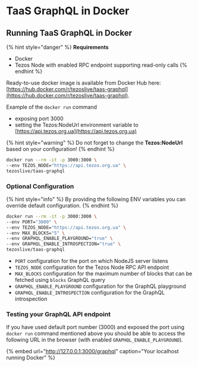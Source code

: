 # TaaS GraphQL in Docker

## Running TaaS GraphQL in Docker

{% hint style="danger" %}
**Requirements**

* Docker
* Tezos Node with enabled RPC endpoint supporting read-only calls
{% endhint %}

Ready-to-use docker image is available from Docker Hub here: [https://hub.docker.com/r/tezoslive/taas-graphql](https://hub.docker.com/r/tezoslive/taas-graphql).

Example of the `docker run` command

* exposing port 3000
* setting the Tezos:NodeUrl environment variable to [https://api.tezos.org.ua](https://api.tezos.org.ua)

{% hint style="warning" %}
Do not forget to change the **Tezos:NodeUrl** based on your configuration!
{% endhint %}

```bash
docker run --rm -it -p 3000:3000 \
--env TEZOS_NODE="https://api.tezos.org.ua" \
tezoslive/taas-graphql
```

### Optional Configuration

{% hint style="info" %}
By providing the following ENV variables you can override default configuration.
{% endhint %}

```bash
docker run --rm -it -p 3000:3000 \
--env PORT="3000" \
--env TEZOS_NODE="https://api.tezos.org.ua" \
--env MAX_BLOCKS="5" \
--env GRAPHQL_ENABLE_PLAYGROUND="true" \
--env GRAPHQL_ENABLE_INTROSPECTION="true" \
tezoslive/taas-graphql
```

* `PORT` configuration for the port on which NodeJS server listens
* `TEZOS_NODE` configuration for the Tezos Node RPC API endpoint
* `MAX_BLOCKS` configuration for the maximum number of blocks that can be fetched using `blocks` GraphQL query
* `GRAPHQL_ENABLE_PLAYGROUND` configuration for the GraphQL playground
* `GRAPHQL_ENABLE_INTROSPECTION` configuration for the GraphQL introspection

### Testing your GraphQL API endpoint

If you have used default port number \(3000\) and exposed the port using `docker run` command mentioned above you should be able to access the following URL in the browser \(with enabled `GRAPHQL_ENABLE_PLAYGROUND`\). 

{% embed url="http://127.0.0.1:3000/graphql" caption="Your localhost running Docker" %}



